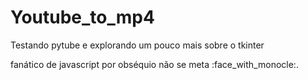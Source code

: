 # Youtube_to_mp4
Testando pytube e explorando um pouco mais sobre o tkinter

fanático de javascript por obséquio não se meta :face_with_monocle:.
